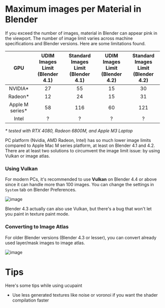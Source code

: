 
# Maximum images per Material in Blender
If you exceed the number of images, material in Blender can appear pink in the viewport. The number of image limit varies across machine specifications and Blender versions. Here are some limitations found.

|     GPU    | UDIM Images Limit (Blender 4.1) | Standard Images Limit (Blender 4.1) | UDIM Images Limit (Blender 4.2) | Standard Images Limit (Blender 4.2) |
| :--------: | :---------------: | :-------------------: | :---------------: | :-------------------: |
|   NVIDIA*  |        27         |          55           |        15         |          30           |
|   Radeon*  |        12         |          24           |        15         |          31           |
|  Apple M series*  |        58         |         116           |        60         |         121           |
|   Intel    |         ?         |           ?           |         ?         |           ?           |

_* tested with RTX 4080, Radeon 6800M, and Apple M3 Laptop_

PC platform (Nvidia, AMD Radeon, Intel) has so much lower image limits compared to Apple Mac M series platform, at least on Blender 4.1 and 4.2. There are at least two solutions to circumvent the image limit issue: by using Vulkan or image atlas.

### Using Vulkan
For modern PCs, it's recommended to use **Vulkan** on Blender 4.4 or above since it can handle more than 100 images. You can change the settings in `System` tab on Blender Preferences.

![image](https://github.com/user-attachments/assets/bcd9db0f-13e7-49f8-a886-83b7cf28f02d)

Blender 4.3 actually can also use Vulkan, but there's a bug that won't let you paint in texture paint mode.

### Converting to Image Atlas
For older Blender versions (Blender 4.3 or lesser), you can convert already used layer/mask images to image atlas.

![image](https://github.com/user-attachments/assets/7f51fd36-6a6d-4942-9ca7-dd56b31e3093)

# Tips
Here's some tips while using ucupaint
- Use less generated textures like noise or voronoi if you want the shader compilation faster
